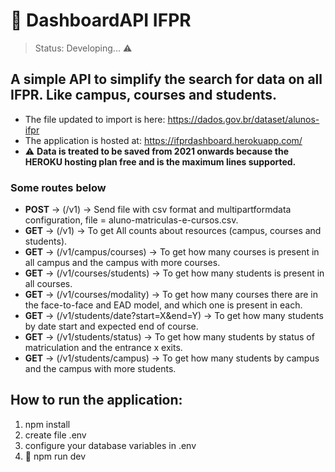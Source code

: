 # 🚀 DashboardAPI IFPR

> Status: Developing... ⚠️

## A simple API to simplify the search for data on all IFPR. Like campus, courses and students.

+ The file updated to import is here: https://dados.gov.br/dataset/alunos-ifpr
+ The application is hosted at: https://ifprdashboard.herokuapp.com/
+ ⚠️ **Data is treated to be saved from 2021 onwards because the HEROKU hosting plan free and is the maximum lines supported.**

### Some routes below


+ **POST** -> (/v1) -> Send file with csv format and multipartformdata configuration, file = aluno-matriculas-e-cursos.csv.
+ **GET** -> (/v1) -> To get All counts about resources (campus, courses and students).
+ **GET** -> (/v1/campus/courses) -> To get how many courses is present in all campus and the campus with more courses.
+ **GET** -> (/v1/courses/students) -> To get how many students is present in all courses.
+ **GET** -> (/v1/courses/modality) -> To get how many courses there are in the face-to-face and EAD model, and which one is present in each.
+ **GET** -> (/v1/students/date?start=X&end=Y) -> To get how many students by date start and expected end of course.
+ **GET** -> (/v1/students/status) -> To get how many students by status of matriculation and the entrance x exits.
+ **GET** -> (/v1/students/campus) -> To get how many students by campus and the campus with more students.

## How to run the application:

1) npm install
2) create file .env
3) configure your database variables in .env
4) 🚀 npm run dev
